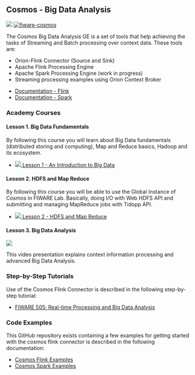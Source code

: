 <hr class="core" style="display:none"/>
<h2>Cosmos - Big Data Analysis</h2>

[![](https://nexus.lab.fiware.org/repository/raw/public/badges/chapters/processing.svg)](https://github.com/FIWARE/catalogue/blob/master/processing/README.md)
[![fiware-cosmos](https://nexus.lab.fiware.org/repository/raw/public/badges/stackoverflow/cosmos.svg)](https://stackoverflow.com/questions/tagged/fiware-cosmos)

The Cosmos Big Data Analysis GE is a set of tools that help achieving the tasks of Streaming and Batch processing over
context data. These tools are:

-   Orion-Flink Connector (Source and Sink)
-   Apache Flink Processing Engine
-   Apache Spark Processing Engine (work in progress)
-   Streaming processing examples using Orion Context Broker

<span/>

-   [Documentation - Flink](https://fiware-cosmos-flink.readthedocs.io)
-   [Documentation - Spark](https://fiware-cosmos-spark.readthedocs.io)

<h3>Academy Courses</h3>

<h4>Lesson 1. Big Data Fundamentals</h4>

By following this course you will learn about Big Data fundamentals (distributed storing and computing), Map and Reduce
basics, Hadoop and its ecosystem.

-   <a href="https://fiware-ops.github.io/docs.academy/cosmos/cosmos1.pdf">![](https://fiware-ops.github.io/docs.academy/img/pdf.png)
    Lesson 1 - An Introduction to Big Data</a>

<h4>Lesson 2. HDFS and Map Reduce</h4>

By following this course you will be able to use the Global Instance of Cosmos in FIWARE Lab. Basically, doing I/O with
Web HDFS API and submitting and managing MapReduce jobs with Tidopp API.

-   <a href="https://fiware-ops.github.io/docs.academy/cosmos/cosmos2.pdf">![](https://fiware-ops.github.io/docs.academy/img/pdf.png)
    Lesson 2 - HDFS and Map Reduce</a>

<h4>Lesson 3. Big Data Analysis</h4>

[![](https://img.youtube.com/vi/mdmeeuL4bTM/0.jpg)](https://www.youtube.com/watch?v=mdmeeuL4bTM "Introduction")

This video presentation explains context information processing and advanced Big Data Analysis.

<h3>Step-by-Step Tutorials</h3>

Use of the Cosmos Flink Connector is described in the following step-by-step tutorial:

-   [FIWARE 505: Real-time Processing and Big Data Analysis](https://fiware-tutorials.readthedocs.io/en/latest/big-data-analysis)

<h3>Code Examples</h3>

This GitHub repository exists containing a few examples for getting started with the cosmos flink connector is described
in the following documentation:

-   [Cosmos Flink Examples](https://fiware-cosmos-flink-examples.readthedocs.io)
-   [Cosmos Spark Examples](https://github.com/ging/fiware-cosmos-orion-spark-connector-examples/)
